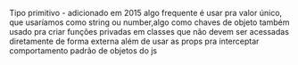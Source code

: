 Tipo primitivo - adicionado em 2015
algo frequente é usar pra valor único, que usaríamos como string ou number,algo como chaves de objeto
também usado pra criar funções privadas em classes que não devem ser acessadas diretamente de forma externa
além de usar as props pra interceptar comportamento padrão de objetos do js